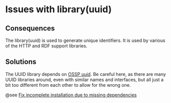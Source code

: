 # Issues with library(uuid)

## Consequences

The library(uuid) is used to generate unique identifiers. It is used by
various of the HTTP and RDF support libraries.

## Solutions

The UUID library depends on [OSSP
uuid](http://www.ossp.org/pkg/lib/uuid/). Be careful here, as there are
many UUID libraries around, even with similar names and interfaces, but
all just a bit too different from each other to allow for the wrong one.

@see [Fix incomplete installation due to missing dependencies](<RebuildAfterDevLib.md>)
